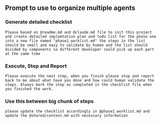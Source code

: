 ## Prompt to use to organize multiple agents

### Generate detailed checklist

```
Please based on @readme.md and @claude.md file to init this project and create detailed implemtation plan and todo list for the phase one into a new file named "phase1_worklist.md" the steps in the list should be small and easy to validate by human and the list should divided by components so different developer could pick up each part at the same time
```

### Execute, Stop and Report

```
Please execute the next step, when you finish please stop and report back to me about what have you done and how could human validate the steps. Always mark the step as completed in the checklist file when you finished the work. 
```


### Use this between big chunk of steps

```
please update the checklist accordingly in @phase1_worklist.md and update the @shared/context.md with necessary information
```
